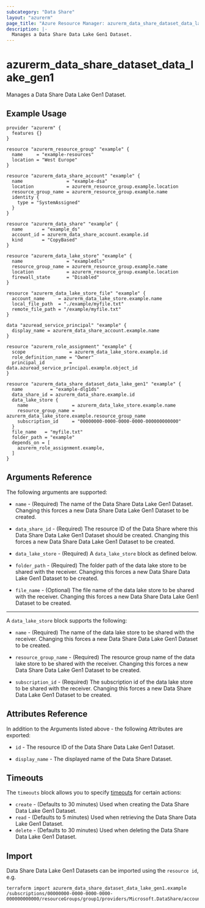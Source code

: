 ```yaml
---
subcategory: "Data Share"
layout: "azurerm"
page_title: "Azure Resource Manager: azurerm_data_share_dataset_data_lake_gen1"
description: |-
  Manages a Data Share Data Lake Gen1 Dataset.
---
```


# azurerm_data_share_dataset_data_lake_gen1

Manages a Data Share Data Lake Gen1 Dataset.

## Example Usage

```hcl
provider "azurerm" {
  features {}
}

resource "azurerm_resource_group" "example" {
  name     = "example-resources"
  location = "West Europe"
}

resource "azurerm_data_share_account" "example" {
  name                = "example-dsa"
  location            = azurerm_resource_group.example.location
  resource_group_name = azurerm_resource_group.example.name
  identity {
    type = "SystemAssigned"
  }
}

resource "azurerm_data_share" "example" {
  name       = "example_ds"
  account_id = azurerm_data_share_account.example.id
  kind       = "CopyBased"
}

resource "azurerm_data_lake_store" "example" {
  name                = "exampledls"
  resource_group_name = azurerm_resource_group.example.name
  location            = azurerm_resource_group.example.location
  firewall_state      = "Disabled"
}

resource "azurerm_data_lake_store_file" "example" {
  account_name     = azurerm_data_lake_store.example.name
  local_file_path  = "./example/myfile.txt"
  remote_file_path = "/example/myfile.txt"
}

data "azuread_service_principal" "example" {
  display_name = azurerm_data_share_account.example.name
}

resource "azurerm_role_assignment" "example" {
  scope                = azurerm_data_lake_store.example.id
  role_definition_name = "Owner"
  principal_id         = data.azuread_service_principal.example.object_id
}

resource "azurerm_data_share_dataset_data_lake_gen1" "example" {
  name          = "example-dlg1ds"
  data_share_id = azurerm_data_share.example.id
  data_lake_store {
    name                = azurerm_data_lake_store.example.name
    resource_group_name = azurerm_data_lake_store.example.resource_group_name
    subscription_id     = "00000000-0000-0000-0000-000000000000"
  }
  file_name   = "myfile.txt"
  folder_path = "example"
  depends_on = [
    azurerm_role_assignment.example,
  ]
}
```

## Arguments Reference

The following arguments are supported:

* `name` - (Required) The name of the Data Share Data Lake Gen1 Dataset. Changing this forces a new Data Share Data Lake Gen1 Dataset to be created.

* `data_share_id` - (Required) The resource ID of the Data Share where this Data Share Data Lake Gen1 Dataset should be created. Changing this forces a new Data Share Data Lake Gen1 Dataset to be created.

* `data_lake_store` - (Required) A `data_lake_store` block as defined below.

* `folder_path` - (Required) The folder path of the data lake store to be shared with the receiver. Changing this forces a new Data Share Data Lake Gen1 Dataset to be created.

* `file_name` - (Optional) The file name of the data lake store to be shared with the receiver. Changing this forces a new Data Share Data Lake Gen1 Dataset to be created.

---

A `data_lake_store` block supports the following:

* `name` - (Required)  The name of the data lake store to be shared with the receiver. Changing this forces a new Data Share Data Lake Gen1 Dataset to be created.

* `resource_group_name` - (Required)  The resource group name of the data lake store to be shared with the receiver. Changing this forces a new Data Share Data Lake Gen1 Dataset to be created.

* `subscription_id` - (Required) The subscription id of the data lake store to be shared with the receiver. Changing this forces a new Data Share Data Lake Gen1 Dataset to be created.

## Attributes Reference

In addition to the Arguments listed above - the following Attributes are exported: 

* `id` - The resource ID of the Data Share Data Lake Gen1 Dataset.

* `display_name` - The displayed name of the Data Share Dataset.

## Timeouts

The `timeouts` block allows you to specify [timeouts](https://www.terraform.io/docs/configuration/resources.html#timeouts) for certain actions:

* `create` - (Defaults to 30 minutes) Used when creating the Data Share Data Lake Gen1 Dataset.
* `read` - (Defaults to 5 minutes) Used when retrieving the Data Share Data Lake Gen1 Dataset.
* `delete` - (Defaults to 30 minutes) Used when deleting the Data Share Data Lake Gen1 Dataset.

## Import

Data Share Data Lake Gen1 Datasets can be imported using the `resource id`, e.g.

```shell
terraform import azurerm_data_share_dataset_data_lake_gen1.example /subscriptions/00000000-0000-0000-0000-000000000000/resourceGroups/group1/providers/Microsoft.DataShare/accounts/account1/shares/share1/dataSets/dataSet1
```
